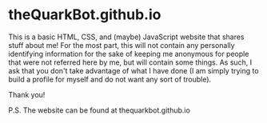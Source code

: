 # theQuarkBot.github.io

This is a basic HTML, CSS, and (maybe) JavaScript website that shares stuff about me! For the most part, this will not contain any personally identifying information for the sake of keeping me anonymous for people that were not referred here by me, but will contain some things. As such, I ask that you don't take advantage of what I have done (I am simply trying to build a profile for myself and do not want any sort of trouble).

Thank you!

P.S. The website can be found at thequarkbot.github.io
